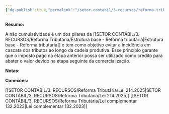 ```yaml
---
{"dg-publish":true,"permalink":"/setor-contabil/3-recursos/reforma-tributaria/nao-cumulatividade/","dgPassFrontmatter":true,"created":"2025-08-14T16:35:43.918-03:00","updated":"2025-08-26T15:05:43.756-03:00"}
---
```


**Resumo:**

A não cumulatividade é um dos pilares da [[SETOR CONTÁBIL/3. RECURSOS/Reforma Tributária/Estrutura base - Reforma tributária\|Estrutura base - Reforma tributária]] e tem como objetivo evitar a incidência em cascata dos tributos ao longo da cadeia produtiva. Esse princípio garante que o imposto pago na etapa anterior possa ser utilizado como crédito para abater o valor devido na etapa seguinte da comercialização.


**Notas:**



**Conexões:**

[[SETOR CONTÁBIL/3. RECURSOS/Reforma Tributária/Lei 214.2025\|SETOR CONTÁBIL/3. RECURSOS/Reforma Tributária/Lei 214.2025]]
[[SETOR CONTÁBIL/3. RECURSOS/Reforma Tributária/Lei complementar 132.2023\|Lei complementar 132.2023]]